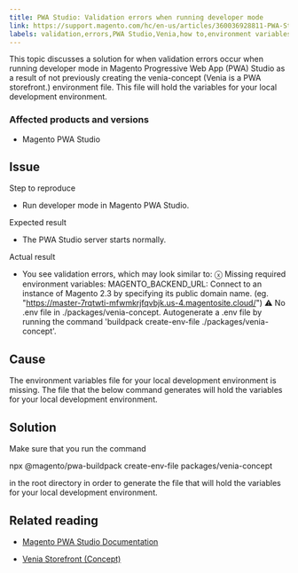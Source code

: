 ```yaml
---
title: PWA Studio: Validation errors when running developer mode
link: https://support.magento.com/hc/en-us/articles/360036928811-PWA-Studio-Validation-errors-when-running-developer-mode
labels: validation,errors,PWA Studio,Venia,how to,environment variables
---
```


This topic discusses a solution for when validation errors occur when running developer mode in Magento Progressive Web App (PWA) Studio as a result of not previously creating the venia-concept (Venia is a PWA storefront.) environment file. This file will hold the variables for your local development environment.

### Affected products and versions

* Magento PWA Studio

## Issue

Step to reproduce

* Run developer mode in Magento PWA Studio.

Expected result

* The PWA Studio server starts normally.

Actual result

* You see validation errors, which may look similar to:
 ⓧ Missing required environment variables:
 MAGENTO\_BACKEND\_URL: Connect to an instance of Magento 2.3 by specifying its public domain name. (eg.
 "https://master-7rqtwti-mfwmkrjfqvbjk.us-4.magentosite.cloud/")
 ⚠ No .env file in ./packages/venia-concept. Autogenerate a .env file by running the command 'buildpack
 create-env-file ./packages/venia-concept'. 

## Cause

The environment variables file for your local development environment is missing. The file that the below command generates will hold the variables for your local development environment.

## Solution

Make sure that you run the command

npx @magento/pwa-buildpack create-env-file packages/venia-concept 

in the root directory in order to generate the file that will hold the variables for your local development environment.

## Related reading

* [Magento PWA Studio Documentation](https://magento.github.io/pwa-studio/)

* [Venia Storefront (Concept)](https://magento.github.io/pwa-studio/venia-pwa-concept/)

